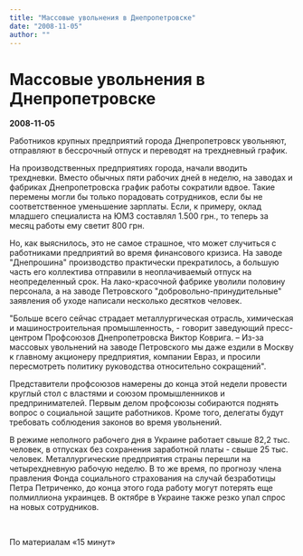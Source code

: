 ```yaml
---
title: "Массовые увольнения в Днепропетровске"
date: "2008-11-05"
author: ""
---
```


# Массовые увольнения в Днепропетровске

**2008-11-05** 

Работников крупных предприятий города Днепропетровск увольняют, отправляют в бессрочный отпуск и переводят на трехдневный график. 

На производственных предприятиях города, начали вводить трехдневки. Вместо обычных пяти рабочих дней в неделю, на заводах и фабриках Днепропетровска график работы сократили вдвое. Такие перемены могли бы только порадовать сотрудников, если бы не соответственное уменьшение зарплаты. Если, к примеру, оклад младшего специалиста на ЮМЗ составлял 1.500 грн., то теперь за месяц работы ему светит 800 грн.

Но, как выяснилось, это не самое страшное, что может случиться с работниками предприятий во время финансового кризиса. На заводе "Днепрошина" производство практически прекратилось, а большую часть его коллектива отправили в неоплачиваемый отпуск на неопределенный срок. На лако-красочной фабрике уволили половину персонала, а на заводе Петровского "добровольно-принудительные" заявления об уходе написали несколько десятков человек.

"Больше всего сейчас страдает металлургическая отрасль, химическая и машиностроительная промышленность, - говорит заведующий пресс-центром Профсоюзов Днепропетровска Виктор Коврига. – Из-за массовых увольнений на заводе Петровского мы даже ездили в Москву к главному акционеру предприятия, компании Евраз, и просили пересмотреть политику руководства относительно сокращений".

Представители профсоюзов намерены до конца этой недели провести круглый стол с властями и союзом промышленников и предпринимателей. Первым делом профсоюзы собираются поднять вопрос о социальной защите работников. Кроме того, делегаты будут требовать соблюдения законов во время увольнений.

В режиме неполного рабочего дня в Украине работает свыше 82,2 тыс. человек, в отпусках без сохранения заработной платы - свыше 25 тыс. человек. Металлургические предприятия страны перешли на четырехдневную рабочую неделю. В то же время, по прогнозу члена правления Фонда социального страхования на случай безработицы Петра Петриченко, до конца этого года работу могут потерять еще полмиллиона украинцев. В октябре в Украине также резко упал спрос на новых сотрудников.

 

По материалам «15 минут»